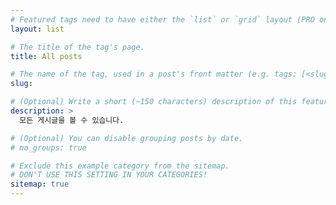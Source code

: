 ```yaml
---
# Featured tags need to have either the `list` or `grid` layout (PRO only).
layout: list

# The title of the tag's page.
title: All posts

# The name of the tag, used in a post's front matter (e.g. tags: [<slug>]).
slug: 

# (Optional) Write a short (~150 characters) description of this featured tag.
description: >
  모든 게시글을 볼 수 있습니다. 

# (Optional) You can disable grouping posts by date.
# no_groups: true

# Exclude this example category from the sitemap.
# DON'T USE THIS SETTING IN YOUR CATEGORIES!
sitemap: true
---
```

